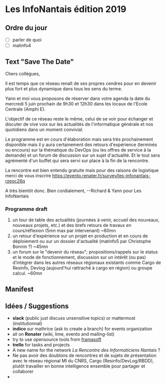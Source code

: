 # Les InfoNantais édition 2019

## Ordre du jour
- [ ] parler de quoi
- [ ] matinfo4

## Text "Save The Date"

Chers collègues,

Il est temps que ce réseau renaît de ses propres cendres pour en devenir plus fort et plus dynamique dans tous les sens du terme.

Yann et moi vous proposons de réserver dans votre agenda la date du mercredi 5 juin prochain de 9h30 et 12h30 dans les locaux de l'Ecole Centrale (Amphi E).

L'objectif de ce réseau reste le même, celui de se voir pour échanger et discuter de vive voix sur les actualités de l'informatique générale et nos quotidiens dans un moment convivial.

Le programme est en cours d'élaboration mais sera très prochainement disponible mais il y aura certainement des retours d'expérience (terminés ou encours) sur la thématique du DevOps (ou les offres de service à la demande) et un forum de discussion sur un sujet d'actualité. Et le tout sera agrémenté d'un buffet qui sera servi sur place à la fin de la rencontre.

La rencontre est bien entendu gratuite mais pour des raisons de logistique merci de vous inscrire https://evento.renater.fr/survey/les-infonantais-rzeoc26q

A très bientôt donc.
Bien cordialement,
--Richard & Yann
pour Les InfoNantais 

### Programme draft
1. un tour de table des actualités (journées à venir, accueil des nouveaux, nouveaux projets, etc.) et des brefs retours de travaux en cours/réflexion (5mn max par intervenant) ~60mn  
2. un retour d'expérience sur un projet en production et en cours de déploiement ou sur un dossier d'actualité (matinfo5 par Christophe Bonnin ?) ~45mn  
3. un forum sur le "devenir du réseau"; propositions/rappels sur le status et le mode de fonctionnement, discussion sur un intérêt (ou pas) d’intégrer dans les autres réseaux régionaux existants comme Cargo de Resinfo, Devlog (aujourd'hui rattraché à cargo en région) ou groupe calcul. ~60mn

## Manifest

## Idées / Suggestions
- **slack** (public just discuss unsensitive topics) or mattermost (institutionnal)
- **indico** sur mathrice (ask to create a branch) for events organization
- all on **Renater** (wiki, lime, evento and mailing-list)
- try to use opensource tools from [framasoft](https://framasoft.org/fr/)
- **trello** for tasks and projects
- A new name for the network *La Rencontre des Informaticiens Nantais* ?
- Ne pas avoir des doublons de rencontres et de sujets de présentation avec le réseau régional MI du CNRS, Cargo (Resinfo/DevLog/RBDD), plutôt travailler en bonne intelligence ensemble pour partager et collaborer
- 
<!--stackedit_data:
eyJoaXN0b3J5IjpbLTg2MDU5MjMwMiwtMTQwNjEzMTk5Miw1MD
YxMDg0MTMsLTQyNzA3NDMwMywyNjg2Mzk5NjldfQ==
-->